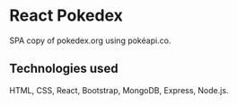 <h1>React Pokedex</h1>

SPA copy of pokedex.org using pokéapi.co.

<h2>Technologies used</h2>

HTML, CSS, React, Bootstrap, MongoDB, Express, Node.js.



